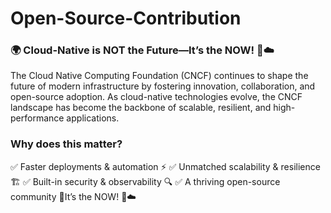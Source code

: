 # Open-Source-Contribution

### 🌍 Cloud-Native is NOT the Future—It’s the NOW! 🚀☁️

The Cloud Native Computing Foundation (CNCF) continues to shape the future of modern infrastructure by fostering innovation, collaboration, and open-source adoption. As cloud-native technologies evolve, the CNCF landscape has become the backbone of scalable, resilient, and high-performance applications.

### Why does this matter?

✅ Faster deployments & automation ⚡
✅ Unmatched scalability & resilience 🏗️
✅ Built-in security & observability 🔍
✅ A thriving open-source community 🤝It’s the NOW! 🚀☁️
 
